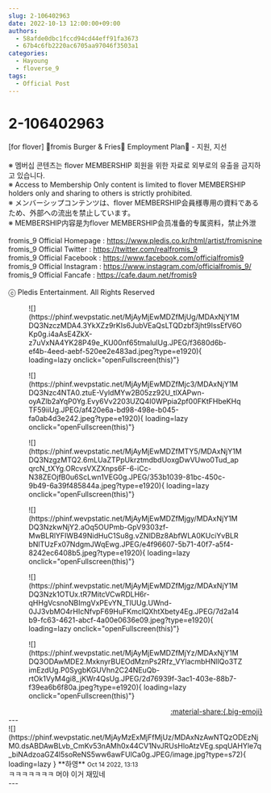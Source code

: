 ```yaml
---
slug: 2-106402963
date: 2022-10-13 12:00:00+09:00
authors:
  - 58afde0dbc1fccd94cd44eff91fa3673
  - 67b4c6fb2220ac6705aa97046f3503a1
categories:
  - Hayoung
  - floverse_9
tags:
  - Official Post
---
```


# 2-106402963

<div class="post-container" markdown="1">
<div class="content-container md-sidebar__scrollwrap" markdown="1">

[for flover] 🍔fromis Burger & Fries🍟 Employment Plan📑 - 지원, 지선<br><br>※ 멤버십 콘텐츠는 flover MEMBERSHIP 회원을 위한 자료로 외부로의 유출을 금지하고 있습니다.<br>※ Access to Membership Only content is limited to flover MEMBERSHIP holders only and sharing to others is strictly prohibited.<br>※ メンバーシップコンテンツは、flover MEMBERSHIP会員様専用の資料であるため、外部への流出を禁止しています。<br>※ MEMBERSHIP内容是为flover MEMBERSHIP会员准备的专属资料，禁止外泄<br><br>fromis_9 Official Homepage : <a href="https://www.pledis.co.kr/html/artist/fromisnine">https://www.pledis.co.kr/html/artist/fromisnine</a><br>fromis_9 Official Twitter : <a href="https://twitter.com/realfromis_9">https://twitter.com/realfromis_9</a><br>fromis_9 Official Facebook : <a href="https://www.facebook.com/officialfromis9">https://www.facebook.com/officialfromis9</a><br>fromis_9 Official Instagram : <a href="https://www.instagram.com/officialfromis_9/">https://www.instagram.com/officialfromis_9/</a><br>fromis_9 Official Fancafe : <a href="https://cafe.daum.net/fromis9">https://cafe.daum.net/fromis9</a><br><br>ⓒ Pledis Entertainment. All Rights Reserved
<figure markdown="1">
![](https://phinf.wevpstatic.net/MjAyMjEwMDZfMjUg/MDAxNjY1MDQ3NzczMDA4.3YkXZz9rKIs6JubVEaQsLTQDzbf3jht9IssEfV6OKp0g.i4aAsE4ZkX-z7uVxNA4YK28P49e_KU00nf65tmalulUg.JPEG/f3680d6b-ef4b-4eed-aebf-520ee2e483ad.jpeg?type=e1920){ loading=lazy onclick="openFullscreen(this)"}
</figure>
<figure markdown="1">
![](https://phinf.wevpstatic.net/MjAyMjEwMDZfMjc3/MDAxNjY1MDQ3Nzc4NTA0.ztuE-VyldMYw2B05zz92U_tlXAPwn-oyAZlb2aYqP0Yg.Evy6Vv2203UZQ4I0WPpia2pf00FKtFHbeKHqTF59iiUg.JPEG/af420e6a-bd98-498e-b045-fa0ab4d3e242.jpeg?type=e1920){ loading=lazy onclick="openFullscreen(this)"}
</figure>
<figure markdown="1">
![](https://phinf.wevpstatic.net/MjAyMjEwMDZfMTY5/MDAxNjY1MDQ3NzgzMTQ2.6mLUaZTPpUkrztmdbdUoxgDwVUwo0Tud_apqrcN_tXYg.ORcvsVXZXnps6F-6-iCc-N38ZEOjfB0u6ScLwn1VEG0g.JPEG/353b1039-81bc-450c-9b49-6a39f485844a.jpeg?type=e1920){ loading=lazy onclick="openFullscreen(this)"}
</figure>
<figure markdown="1">
![](https://phinf.wevpstatic.net/MjAyMjEwMDZfMjgy/MDAxNjY1MDQ3NzkwNjY2.aOq5OUPmb-GpV9303zf-MwBLRlYFIWB49NidHuC1Su8g.vZNlDBz8AbfWLA0KUciYvBLRbNlTUzFx07NdgmJWqEwg.JPEG/e4f96607-5b71-40f7-a5f4-8242ec6408b5.jpeg?type=e1920){ loading=lazy onclick="openFullscreen(this)"}
</figure>
<figure markdown="1">
![](https://phinf.wevpstatic.net/MjAyMjEwMDZfMjgz/MDAxNjY1MDQ3Nzk1OTUx.tR7MitcVCwRDLH6r-qHHgVcsnoNBImgVxPEvYN_TlUUg.UWnd-0JJ3vbMO4rHIcNfvpF69HuFKmclQXhtXbety4Eg.JPEG/7d2a14b9-fc63-4621-abcf-4a00e0636e09.jpeg?type=e1920){ loading=lazy onclick="openFullscreen(this)"}
</figure>
<figure markdown="1">
![](https://phinf.wevpstatic.net/MjAyMjEwMDZfMjYz/MDAxNjY1MDQ3ODAwMDE2.MxknyrBUEOdMznPs2Rfz_VYlacmbHNllQo3TZimEzdUg.P0SygbKGUVhn2C24NEuQb-rtOk1VyM4gi8_jKWr4QsUg.JPEG/2d76939f-3ac1-403e-88b7-f39ea6b6f80a.jpeg?type=e1920){ loading=lazy onclick="openFullscreen(this)"}
</figure>
</div>
</div>

<div style="text-align: right;" markdown="1">
<a href="https://weverse.io/fromis9/media/2-106402963" style="text-align: right;">:material-share:{.big-emoji}</a>
</div>
---

<div class="comments-container md-sidebar__scrollwrap" markdown="1">
<div class="comment" markdown="1">
<div class='id-container' markdown="1">
![](https://phinf.wevpstatic.net/MjAyMzExMjFfMjUz/MDAxNzAwNTQzODEzNjM0.dsABDAwBLvb_CmKv53nAMh0x44CV1NvJRUsHloAtzVEg.spqUAHYle7q_biNAdzoaGZ4l5soReNS5ww6awFUlCa0g.JPEG/image.jpg?type=s72){ loading=lazy }
**<span class="artist">하영</span>** <small>Oct 14 2022, 13:13</small><br>
</div>
<div class='comment-body' markdown="1">
ㅋㅋㅋㅋㅋㅋㅋ 머야 이거 재밌네
</div>
</div>
</div>
---
